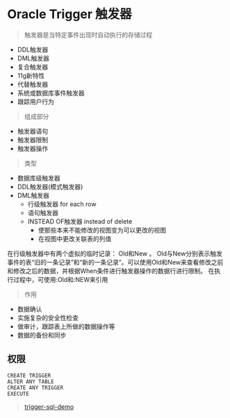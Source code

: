 # Oracle Trigger 触发器

> 触发器是当特定事件出现时自动执行的存储过程

- DDL触发器
- DML触发器
- 复合触发器
 - 11g新特性
- 代替触发器
- 系统或数据库事件触发器
 - 跟踪用户行为

> 组成部分

- 触发器语句
- 触发器限制
- 触发器操作

> 类型

- 数据库级触发器
- DDL触发器(模式触发器)
- DML触发器
  - 行级触发器 for each row
  - 语句触发器
  - INSTEAD OF触发器 instead of delete
    - 使那些本来不能修改的视图变为可以更改的视图
    - 在视图中更改关联表的列值


在行级触发器中有两个虚拟的临时记录： Old和New 。
Old与New分别表示触发事件的表“旧的一条记录”和“新的一条记录”。可以使用Old和New来查看修改之前和修改之后的数据，并根据When条件进行触发器操作的数据行进行限制。
在执行过程中，可使用:Old和:NEW来引用

> 作用

- 数据确认  
- 实施复杂的安全性检查
- 做审计，跟踪表上所做的数据操作等
- 数据的备份和同步


## 权限

```
CREATE TRIGGER
ALTER ANY TABLE
CREATE ANY TRIGGER
EXECUTE
```

> [trigger-sql-demo](../sql_demo/trigger/trigger.sql)
